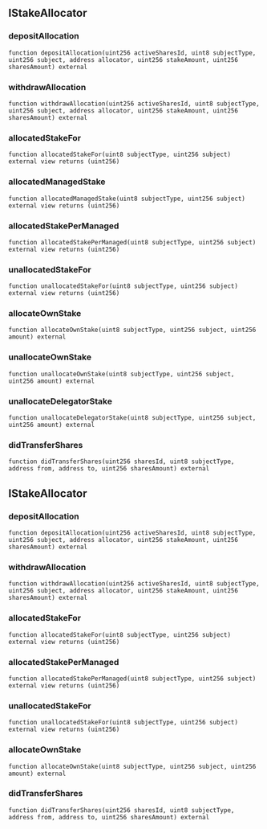 ## IStakeAllocator

### depositAllocation

```solidity
function depositAllocation(uint256 activeSharesId, uint8 subjectType, uint256 subject, address allocator, uint256 stakeAmount, uint256 sharesAmount) external
```

### withdrawAllocation

```solidity
function withdrawAllocation(uint256 activeSharesId, uint8 subjectType, uint256 subject, address allocator, uint256 stakeAmount, uint256 sharesAmount) external
```

### allocatedStakeFor

```solidity
function allocatedStakeFor(uint8 subjectType, uint256 subject) external view returns (uint256)
```

### allocatedManagedStake

```solidity
function allocatedManagedStake(uint8 subjectType, uint256 subject) external view returns (uint256)
```

### allocatedStakePerManaged

```solidity
function allocatedStakePerManaged(uint8 subjectType, uint256 subject) external view returns (uint256)
```

### unallocatedStakeFor

```solidity
function unallocatedStakeFor(uint8 subjectType, uint256 subject) external view returns (uint256)
```

### allocateOwnStake

```solidity
function allocateOwnStake(uint8 subjectType, uint256 subject, uint256 amount) external
```

### unallocateOwnStake

```solidity
function unallocateOwnStake(uint8 subjectType, uint256 subject, uint256 amount) external
```

### unallocateDelegatorStake

```solidity
function unallocateDelegatorStake(uint8 subjectType, uint256 subject, uint256 amount) external
```

### didTransferShares

```solidity
function didTransferShares(uint256 sharesId, uint8 subjectType, address from, address to, uint256 sharesAmount) external
```

## IStakeAllocator

### depositAllocation

```solidity
function depositAllocation(uint256 activeSharesId, uint8 subjectType, uint256 subject, address allocator, uint256 stakeAmount, uint256 sharesAmount) external
```

### withdrawAllocation

```solidity
function withdrawAllocation(uint256 activeSharesId, uint8 subjectType, uint256 subject, address allocator, uint256 stakeAmount, uint256 sharesAmount) external
```

### allocatedStakeFor

```solidity
function allocatedStakeFor(uint8 subjectType, uint256 subject) external view returns (uint256)
```

### allocatedStakePerManaged

```solidity
function allocatedStakePerManaged(uint8 subjectType, uint256 subject) external view returns (uint256)
```

### unallocatedStakeFor

```solidity
function unallocatedStakeFor(uint8 subjectType, uint256 subject) external view returns (uint256)
```

### allocateOwnStake

```solidity
function allocateOwnStake(uint8 subjectType, uint256 subject, uint256 amount) external
```

### didTransferShares

```solidity
function didTransferShares(uint256 sharesId, uint8 subjectType, address from, address to, uint256 sharesAmount) external
```